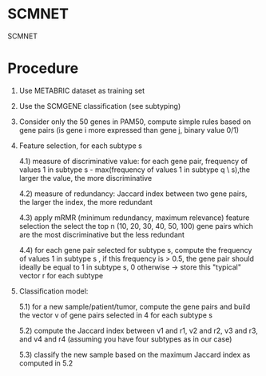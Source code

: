 SCMNET
======

SCMNET

Procedure
=========

1) Use METABRIC dataset as training set

2) Use the SCMGENE classification (see subtyping)

3) Consider only the 50 genes in PAM50, compute simple rules based on gene pairs (is gene i more expressed than gene j, binary value 0/1)

4) Feature selection, for each subtype s

  	4.1) measure of discriminative value: for each gene pair, frequency of values 1 in subtype s - max(frequency of values 1 in subtype q \ s),the larger the value, the more discriminative
	
	4.2) measure of redundancy: Jaccard index between two gene pairs, the larger the index, the more redundant
	
	4.3) apply mRMR (minimum redundancy, maximum relevance) feature selection the select the top n (10, 20, 30, 40, 50, 100) gene pairs which are the most discriminative but the less redundant
	
	4.4) for each gene pair selected for subtype s, compute the frequency of values 1 in subtype s , if this frequency is > 0.5, the gene pair should ideally be equal to 1 in subtype s, 0 otherwise -> store this "typical" vector r for each subtype

5) Classification model:

	5.1) for a new sample/patient/tumor, compute the gene pairs and build the vector v of gene pairs selected in 4 for each subtype s
	
	5.2) compute the Jaccard index between v1 and r1, v2 and r2, v3 and r3, and v4 and r4 (assuming you have four subtypes as in our case)
	
	5.3) classify the new sample based on the maximum Jaccard index as computed in 5.2
